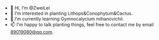 - 👋 Hi, I’m @ZweiLei
- 👀 I’m interested in planting Lithops&Conophytum&Cactus.
- 🌱 I’m currently learning Gymnocalycium mihanovichii.
- 📫 I'm happy to talk planting things, feel free to contact me by email 89019080@qq.com.

<!---
ZweiLei/ZweiLei is a ✨ special ✨ repository because its `README.md` (this file) appears on your GitHub profile.
You can click the Preview link to take a look at your changes.
--->
